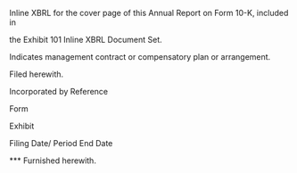 Inline XBRL for the cover page of this Annual Report on Form 10-K, included in

the Exhibit 101 Inline XBRL Document Set.

Indicates management contract or compensatory plan or arrangement.

Filed herewith.

Incorporated by Reference

Form

Exhibit

Filing Date/
Period End
Date

*** Furnished herewith.